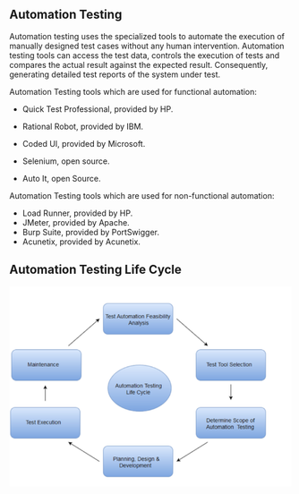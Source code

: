 ## Automation Testing
Automation testing uses the specialized tools to automate the execution of manually designed test cases without any human intervention. Automation testing tools can access the test data, controls the execution of tests and compares the actual result against the expected result. Consequently, generating detailed test reports of the system under test.

Automation Testing tools which are used for functional automation:

* Quick Test Professional, provided by HP.

* Rational Robot, provided by IBM.

* Coded UI, provided by Microsoft.

* Selenium, open source.

* Auto It, open Source.

Automation Testing tools which are used for non-functional automation:

* Load Runner, provided by HP.
* JMeter, provided by Apache.
* Burp Suite, provided by PortSwigger.
* Acunetix, provided by Acunetix.

## Automation Testing Life Cycle
![automation testing life cycle](image.png)
